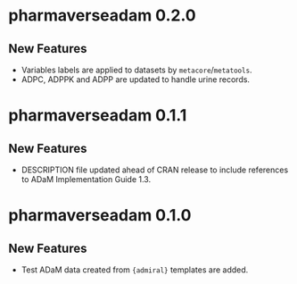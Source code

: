# pharmaverseadam 0.2.0

## New Features

 - Variables labels are applied to datasets by `metacore`/`metatools`.
 - ADPC, ADPPK and ADPP are updated to handle urine records.

# pharmaverseadam 0.1.1

## New Features

 - DESCRIPTION file updated ahead of CRAN release to include references to ADaM Implementation Guide 1.3.

# pharmaverseadam 0.1.0

## New Features

 - Test ADaM data created from `{admiral}` templates are added.


